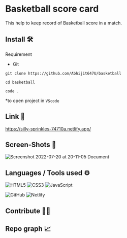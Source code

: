 # Basketball score card
This help to keep record of Basketball score in a match.

## Install 🛠
Requirement
- Git

```
git clone https://github.com/Abhijit647U/basketball
```

```
cd basketball
```

```
code .
```
*to open project in `VScode`

## Link 📎
https://silly-sprinkles-74710a.netlify.app/

## Screen-Shots 📸
![Screenshot 2022-07-20 at 20-11-05 Document](https://user-images.githubusercontent.com/69895353/180010777-9b20930a-c7f0-4bd0-8b9e-3bfc74294c71.png)

## Languages / Tools used ⚙
![HTML5](https://img.shields.io/badge/html5-%23E34F26.svg?style=for-the-badge&logo=html5&logoColor=white)
![CSS3](https://img.shields.io/badge/css3-%231572B6.svg?style=for-the-badge&logo=css3&logoColor=white)
![JavaScript](https://img.shields.io/badge/javascript-%23323330.svg?style=for-the-badge&logo=javascript&logoColor=%23F7DF1E)

![GitHub](https://img.shields.io/badge/github-%23121011.svg?style=for-the-badge&logo=github&logoColor=white)
![Netlify](https://img.shields.io/badge/netlify-%23000000.svg?style=for-the-badge&logo=netlify&logoColor=#00C7B7)

## Contribute 👩‍💻

## Repo graph 📈
